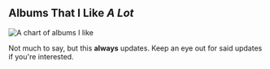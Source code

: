 ## Albums That I Like *A Lot*

![A chart of albums I like](/Images/10chart.png)

Not much to say, but this **always** updates.
Keep an eye out for said updates if you're interested.